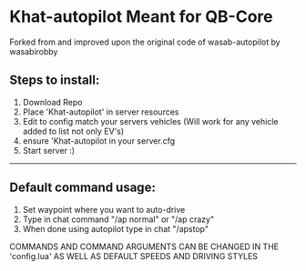 # Khat-autopilot Meant for QB-Core

Forked from and improved upon the original code of wasab-autopilot by wasabirobby 

Steps to install:
-----------------
1. Download Repo
2. Place 'Khat-autopilot' in server resources
3. Edit to config match your servers vehicles (Will work for any vehicle added to list not only EV's)
3. ensure 'Khat-autopilot in your server.cfg
4. Start server :)
-----------------

Default command usage:
-----------------
1. Set waypoint where you want to auto-drive
2. Type in chat command "/ap normal" or "/ap crazy"
3. When done using autopilot type in chat "/apstop"


COMMANDS AND COMMAND ARGUMENTS CAN BE CHANGED IN THE 'config.lua' AS WELL AS DEFAULT SPEEDS AND DRIVING STYLES

